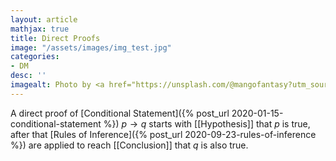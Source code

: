 ```yaml
---
layout: article
mathjax: true
title: Direct Proofs
image: "/assets/images/img_test.jpg"
categories:
- DM
desc: '' 
imagealt: Photo by <a href="https://unsplash.com/@mangofantasy?utm_source=unsplash&utm_medium=referral&utm_content=creditCopyText">Tim Johnson</a> on <a href="https://unsplash.com/s/photos/logic?utm_source=unsplash&utm_medium=referral&utm_content=creditCopyText">Unsplash</a>
---
```


A direct proof of [Conditional Statement]({% post_url 2020-01-15-conditional-statement %}) $p \to q$ starts with [[Hypothesis]] that $p$ is true, after that [Rules of Inference]({% post_url 2020-09-23-rules-of-inference %}) are applied to reach [[Conclusion]] that $q$ is also true.
